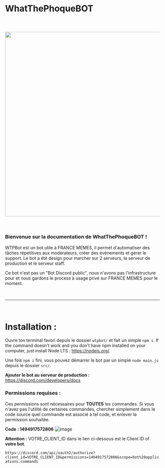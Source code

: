 # WhatThePhoqueBOT

<br/>

<h3 align="center"><img src="https://user-images.githubusercontent.com/49253492/139536561-5eaf9aad-64dd-4bc4-a33a-913a28ccb620.png" width="600px"></h3>

<br/>

### **Bienvenue sur la documentation de WhatThePhoqueBOT !**

WTPBot est un bot utile à FRANCE MEMES, il permet d'automatiser des tâches répetitives aux modérateurs, créer des évènements et gérer le support. Le bot a été design pour marcher sur 2 serveurs, le serveur de production et le serveur staff.

Ce bot n'est pas un "Bot Discord public", nous n'avons pas l'infrastructure pour et nous gardons le process à usage privé sur FRANCE MEMES pour le moment.

<br/>

---

<br/>

# Installation : 

Ouvre ton terminal favori depuis le dossier `wtpbot/` et fait un simple `npm i`.
If the command doesn't work and you don't have npm installed on your computer, just install Node LTS : https://nodejs.org/.

Une fois `npm i` fini, vous pouvez démarrer le bot par un simple `node main.js` depuis le dossier `src/`.

**Ajouter le bot au serveur de production :**
https://discord.com/developers/docs

### **Permissions requises :**

Ces permissions sont nécessaires pour **TOUTES** les commandes. Si vous n'avez pas l'utilité de certaines commandes, chercher simplement dans le code source quel commande est associé à tel code, et enlever la permission souhaitée.

**Code : 1494917572806**
![image](https://user-images.githubusercontent.com/49253492/182611293-0617a171-20ef-4935-9797-c5d8aa0c43b4.png)

**Attention :** VOTRE_CLIENT_ID dans le lien ci-dessous est le Client ID of **votre bot**.

`https://discord.com/api/oauth2/authorize?client_id=VOTRE_CLIENT_ID&permissions=1494917572806&scope=bot%20applications.commands`